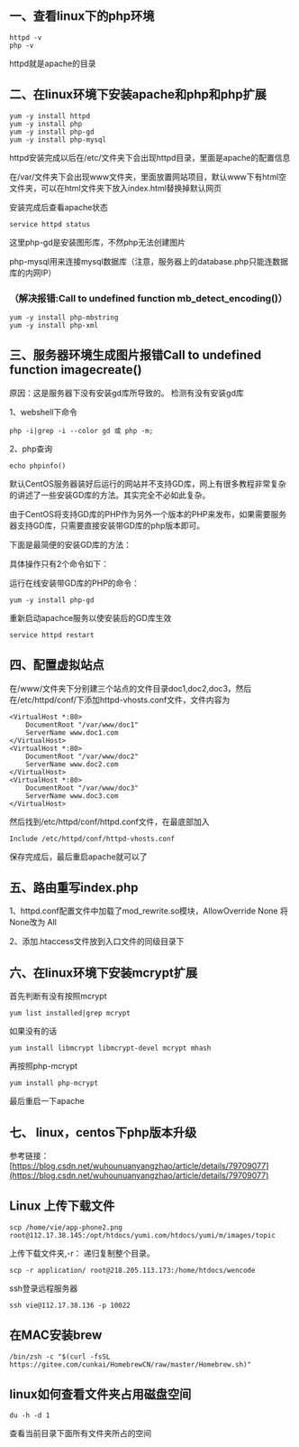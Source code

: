 ## 一、查看linux下的php环境
```
httpd -v
php -v
```
httpd就是apache的目录

## 二、在linux环境下安装apache和php和php扩展
```
yum -y install httpd
yum -y install php
yum -y install php-gd
yum -y install php-mysql
```
httpd安装完成以后在/etc/文件夹下会出现httpd目录，里面是apache的配置信息

在/var/文件夹下会出现www文件夹，里面放置网站项目，默认www下有html空文件夹，可以在html文件夹下放入index.html替换掉默认网页

安装完成后查看apache状态
```
service httpd status
```

这里php-gd是安装图形库，不然php无法创建图片

php-mysql用来连接mysql数据库（注意，服务器上的database.php只能连数据库的内网IP）


### （解决报错:Call to undefined function mb_detect_encoding()）

```
yum -y install php-mbstring
yum -y install php-xml
```

## 三、服务器环境生成图片报错Call to undefined function imagecreate()
原因：这是服务器下没有安装gd库所导致的。
检测有没有安装gd库

1、webshell下命令
```
php -i|grep -i --color gd 或 php -m;
```
2、php查询
```
echo phpinfo()
```

默认CentOS服务器装好后运行的网站并不支持GD库，网上有很多教程非常复杂的讲述了一些安装GD库的方法。其实完全不必如此复杂。

由于CentOS将支持GD库的PHP作为另外一个版本的PHP来发布，如果需要服务器支持GD库，只需要直接安装带GD库的php版本即可。

下面是最简便的安装GD库的方法：

具体操作只有2个命令如下：

运行在线安装带GD库的PHP的命令：
```
yum -y install php-gd
```
重新启动apachce服务以使安装后的GD库生效
```
service httpd restart
```
## 四、配置虚拟站点

在/www/文件夹下分别建三个站点的文件目录doc1,doc2,doc3，然后在/etc/httpd/conf/下添加httpd-vhosts.conf文件，文件内容为
```
<VirtualHost *:80>
    DocumentRoot "/var/www/doc1"
    ServerName www.doc1.com
</VirtualHost>
<VirtualHost *:80>
    DocumentRoot "/var/www/doc2"
    ServerName www.doc2.com
</VirtualHost>
<VirtualHost *:80>
    DocumentRoot "/var/www/doc3"
    ServerName www.doc3.com
</VirtualHost>
```
然后找到/etc/httpd/conf/httpd.conf文件，在最底部加入
```
Include /etc/httpd/conf/httpd-vhosts.conf
```
保存完成后，最后重启apache就可以了

## 五、路由重写index.php
1、httpd.conf配置文件中加载了mod_rewrite.so模块，AllowOverride None 将None改为 All

2、添加.htaccess文件放到入口文件的同级目录下

## 六、在linux环境下安装mcrypt扩展

首先判断有没有按照mcrypt
```
yum list installed|grep mcrypt
```
如果没有的话

```
yum install libmcrypt libmcrypt-devel mcrypt mhash
```
再按照php-mcrypt

```
yum install php-mcrypt
```
最后重启一下apache

## 七、 linux，centos下php版本升级

参考链接：[https://blog.csdn.net/wuhounuanyangzhao/article/details/79709077](https://blog.csdn.net/wuhounuanyangzhao/article/details/79709077)

## Linux 上传下载文件

```
scp /home/vie/app-phone2.png root@112.17.38.145:/opt/htdocs/yumi.com/htdocs/yumi/m/images/topic
```
上传下载文件夹,-r： 递归复制整个目录。
```
scp -r application/ root@218.205.113.173:/home/htdocs/wencode
```
ssh登录远程服务器
```
ssh vie@112.17.38.136 -p 10022
```

## 在MAC安装brew
```
/bin/zsh -c "$(curl -fsSL https://gitee.com/cunkai/HomebrewCN/raw/master/Homebrew.sh)"
```
## linux如何查看文件夹占用磁盘空间
```
du -h -d 1
```
查看当前目录下面所有文件夹所占的空间
